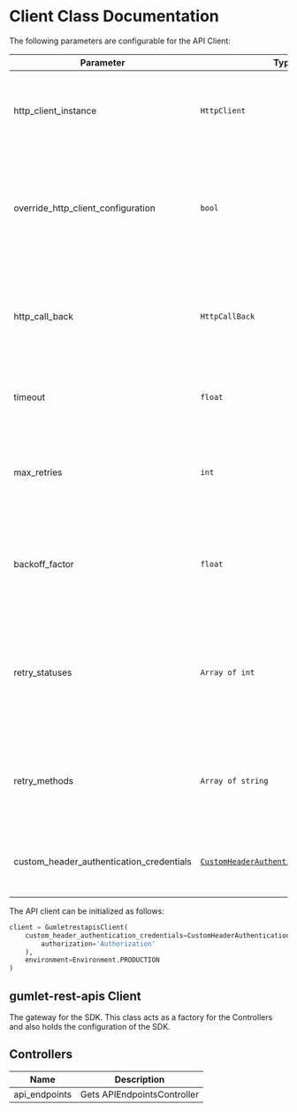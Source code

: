 
# Client Class Documentation

The following parameters are configurable for the API Client:

| Parameter | Type | Description |
|  --- | --- | --- |
| http_client_instance | `HttpClient` | The Http Client passed from the sdk user for making requests |
| override_http_client_configuration | `bool` | The value which determines to override properties of the passed Http Client from the sdk user |
| http_call_back | `HttpCallBack` | The callback value that is invoked before and after an HTTP call is made to an endpoint |
| timeout | `float` | The value to use for connection timeout. <br> **Default: 60** |
| max_retries | `int` | The number of times to retry an endpoint call if it fails. <br> **Default: 0** |
| backoff_factor | `float` | A backoff factor to apply between attempts after the second try. <br> **Default: 2** |
| retry_statuses | `Array of int` | The http statuses on which retry is to be done. <br> **Default: [408, 413, 429, 500, 502, 503, 504, 521, 522, 524]** |
| retry_methods | `Array of string` | The http methods on which retry is to be done. <br> **Default: ['GET', 'PUT']** |
| custom_header_authentication_credentials | [`CustomHeaderAuthenticationCredentials`](auth/custom-header-signature.md) | The credential object for Custom Header Signature |

The API client can be initialized as follows:

```python
client = GumletrestapisClient(
    custom_header_authentication_credentials=CustomHeaderAuthenticationCredentials(
        authorization='Authorization'
    ),
    environment=Environment.PRODUCTION
)
```

## gumlet-rest-apis Client

The gateway for the SDK. This class acts as a factory for the Controllers and also holds the configuration of the SDK.

## Controllers

| Name | Description |
|  --- | --- |
| api_endpoints | Gets APIEndpointsController |

